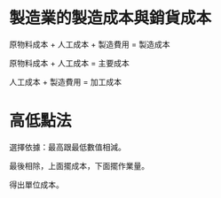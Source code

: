 # 製造業的製造成本與銷貨成本

原物料成本 + 人工成本 + 製造費用 = 製造成本

原物料成本 + 人工成本 = 主要成本

人工成本 + 製造費用 = 加工成本

# 高低點法

選擇依據：最高跟最低數值相減。

最後相除，上面擺成本，下面擺作業量。

得出單位成本。

